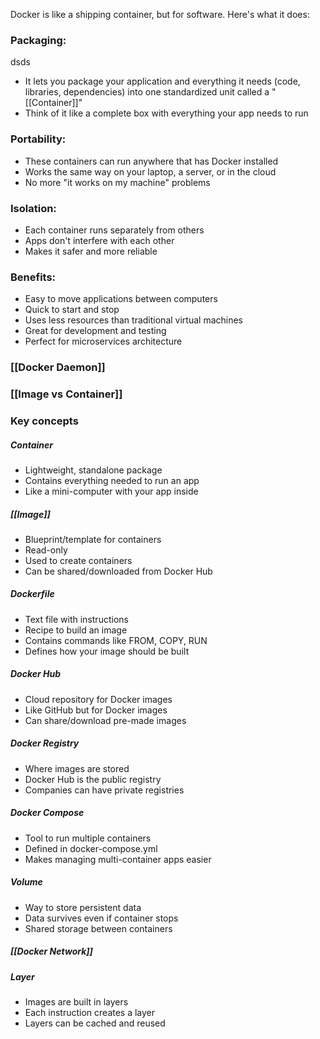 Docker is like a shipping container, but for software. Here's what it does:

### Packaging:

dsds
- It lets you package your application and everything it needs (code, libraries, dependencies) into one standardized unit called a "[[Container]]"
- Think of it like a complete box with everything your app needs to run

### Portability:
- These containers can run anywhere that has Docker installed
- Works the same way on your laptop, a server, or in the cloud
- No more "it works on my machine" problems

### Isolation:
- Each container runs separately from others
- Apps don't interfere with each other
- Makes it safer and more reliable

### Benefits:
- Easy to move applications between computers
- Quick to start and stop
- Uses less resources than traditional virtual machines
- Great for development and testing
- Perfect for microservices architecture

### [[Docker Daemon]]

### [[Image vs Container]]

### Key concepts
##### Container
- Lightweight, standalone package
- Contains everything needed to run an app
- Like a mini-computer with your app inside
##### [[Image]]
- Blueprint/template for containers
- Read-only
- Used to create containers
- Can be shared/downloaded from Docker Hub

##### Dockerfile
- Text file with instructions
- Recipe to build an image
- Contains commands like FROM, COPY, RUN
- Defines how your image should be built

##### Docker Hub
- Cloud repository for Docker images
- Like GitHub but for Docker images
- Can share/download pre-made images

##### Docker Registry
- Where images are stored
- Docker Hub is the public registry
- Companies can have private registries

##### Docker Compose
- Tool to run multiple containers
- Defined in docker-compose.yml
- Makes managing multi-container apps easier

##### Volume
- Way to store persistent data
- Data survives even if container stops
- Shared storage between containers

##### [[Docker Network]]

##### Layer
- Images are built in layers
- Each instruction creates a layer
- Layers can be cached and reused

